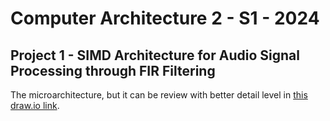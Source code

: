 # Computer Architecture 2 - S1 - 2024
## Project 1 - SIMD Architecture for Audio Signal Processing through FIR Filtering


The microarchitecture, but it can be review with better detail level in [this draw.io link](https://drive.google.com/drive/folders/1RvAtLlaI7nWiM0dnDhBLZzhifJIikFdk?usp=sharing).
